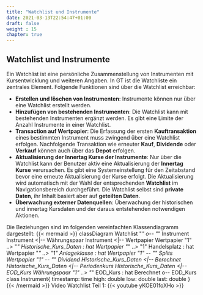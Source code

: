 ```yaml
---
title: "Watchlist und Instrumente"
date: 2021-03-13T22:54:47+01:00
draft: false
weight : 15
chapter: true
---
```

## Watchlist und Instrumente
Ein Watchlist ist eine persönliche Zusammenstellung von Instrumenten mit Kursentwicklung und weiteren Angaben. In GT ist die Watchliste ein zentrales Element. Folgende Funktionen sind über die Watchlist erreichbar:
+ **Erstellen und löschen von Instrumenten**: Instrumente können nur über eine Watchlist erstellt werden.
+ **Hinzufügen von bestehenden Instrumenten**: Die Watchlist kann mit bestehenden Instrumenten ergänzt werden. Es gibt eine Limite der Anzahl Instrumente in einer Watchlist.
+ **Transaction auf Wertpapier**: Die Erfassung der ersten **Kauftransaktion** eines bestimmten Instrument muss zwingend über eine Watchlist erfolgen. Nachfolgende Transaktion wie erneuter **Kauf**,  **Dividende** oder **Verkauf** können auch über das **Depot** erfolgen.
+ **Aktualisierung der Innertag Kurse der Instrumente**: Nur über die Watchlist kann der Benutzer aktiv eine Aktualisierung der **Innertag Kurse** verursachen. Es gibt eine Systemeinstellung für den Zeitabstand bevor eine erneute Aktualisierung der Kurse erfolgt. Die Aktualisierung wird automatisch mit der Wahl der entsprechenden **Watchlist** im Navigationsbereich durchgeführt. Die Watchlist selbst sind **private Daten**, ihr Inhalt basiert aber auf **geteilten Daten**.
+ **Überwachung externer Datenquellen**: Überwachung der historischen und innertag Kursdaten und der daraus entstehenden notwendigen Aktionen.

Die Beziehungen sind im folgenden vereinfachten Klassendiagramm dargestellt:
{{< mermaid >}}
classDiagram
     Watchlist "*" o-- "*" Instrument
    Instrument <|-- Währungspaar
    Instrument <|-- Wertpapier
    Wertpapier "1" ..> "*" Historische_Kurs_Daten : hat
    Wertpapier "*" ..> "1" Handelsplatz : hat
    Wertpapier "*" ..> "1" Anlageklasse : hat
    Wertpapier "1" *-- "*" Splits
    Wertpapier "1" *-- "*" Dividend
    Historische_Kurs_Daten <|-- Berechnet
    Historische_Kurs_Daten <|-- Periodenkurs
    Historische_Kurs_Daten <|-- EOD_Kurs
    Währungspaar "1" ..> "*" EOD_Kurs : hat
    Berechnet o-- EOD_Kurs
    class Instrument{
        timestamp: time
        high: double
        low: double
        last: double
    }
{{< /mermaid >}}
Video Watchlist Teil 1:
{{< youtube yKOE01foXHo >}}